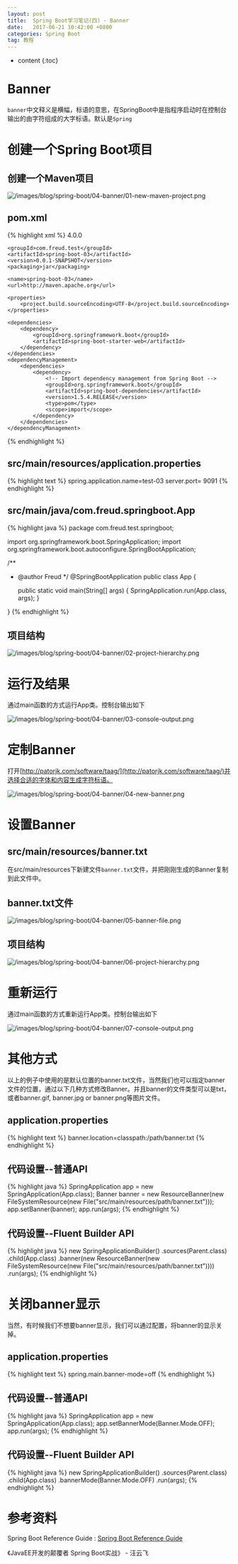 ```yaml
---
layout: post
title:  Spring Boot学习笔记(四) - Banner
date:   2017-06-21 10:42:00 +0800
categories: Spring Boot
tag: 教程
---
```


* content
{:toc}


Banner
==================

`banner`中文释义是横幅，标语的意思，在SpringBoot中是指程序启动时在控制台输出的由字符组成的大字标语。默认是`Spring`

创建一个Spring Boot项目
==================

创建一个Maven项目
------------------

![/images/blog/spring-boot/04-banner/01-new-maven-project.png](/images/blog/spring-boot/04-banner/01-new-maven-project.png)

pom.xml
------------------

{% highlight xml %}
<project xmlns="http://maven.apache.org/POM/4.0.0" xmlns:xsi="http://www.w3.org/2001/XMLSchema-instance"
	xsi:schemaLocation="http://maven.apache.org/POM/4.0.0 http://maven.apache.org/xsd/maven-4.0.0.xsd">
	<modelVersion>4.0.0</modelVersion>

	<groupId>com.freud.test</groupId>
	<artifactId>spring-boot-03</artifactId>
	<version>0.0.1-SNAPSHOT</version>
	<packaging>jar</packaging>

	<name>spring-boot-03</name>
	<url>http://maven.apache.org</url>

	<properties>
		<project.build.sourceEncoding>UTF-8</project.build.sourceEncoding>
	</properties>

	<dependencies>
		<dependency>
			<groupId>org.springframework.boot</groupId>
			<artifactId>spring-boot-starter-web</artifactId>
		</dependency>
	</dependencies>
	<dependencyManagement>
		<dependencies>
			<dependency>
				<!-- Import dependency management from Spring Boot -->
				<groupId>org.springframework.boot</groupId>
				<artifactId>spring-boot-dependencies</artifactId>
				<version>1.5.4.RELEASE</version>
				<type>pom</type>
				<scope>import</scope>
			</dependency>
		</dependencies>
	</dependencyManagement>
</project>
{% endhighlight %}

src/main/resources/application.properties
------------------

{% highlight text %}
spring.application.name=test-03
server.port= 9091
{% endhighlight %}

src/main/java/com.freud.springboot.App
------------------

{% highlight java %}
package com.freud.test.springboot;

import org.springframework.boot.SpringApplication;
import org.springframework.boot.autoconfigure.SpringBootApplication;

/**
 * @author Freud
 */
@SpringBootApplication
public class App {

	public static void main(String[] args) {
		SpringApplication.run(App.class, args);
	}

}
{% endhighlight %}

项目结构
------------------

![/images/blog/spring-boot/04-banner/02-project-hierarchy.png](/images/blog/spring-boot/04-banner/02-project-hierarchy.png)


运行及结果
==================

通过main函数的方式运行App类。控制台输出如下

![/images/blog/spring-boot/04-banner/03-console-output.png](/images/blog/spring-boot/04-banner/03-console-output.png)


定制Banner
==================

打开[http://patorjk.com/software/taag/](http://patorjk.com/software/taag/)并选择合适的字体和内容生成字符标语。

![/images/blog/spring-boot/04-banner/04-new-banner.png](/images/blog/spring-boot/04-banner/04-new-banner.png)


设置Banner
==================

src/main/resources/banner.txt
------------------

在src/main/resources下新建文件`banner.txt`文件，并把刚刚生成的Banner复制到此文件中。

banner.txt文件
------------------

![/images/blog/spring-boot/04-banner/05-banner-file.png](/images/blog/spring-boot/04-banner/05-banner-file.png)

项目结构
------------------

![/images/blog/spring-boot/04-banner/06-project-hierarchy.png](/images/blog/spring-boot/04-banner/06-project-hierarchy.png)


重新运行
==================

通过main函数的方式重新运行App类。控制台输出如下

![/images/blog/spring-boot/04-banner/07-console-output.png](/images/blog/spring-boot/04-banner/07-console-output.png)


其他方式
==================

以上的例子中使用的是默认位置的banner.txt文件，当然我们也可以指定banner文件的位置，通过以下几种方式修改Banner。并且banner的文件类型可以是txt，或者banner.gif,
banner.jpg or banner.png等图片文件。

application.properties
------------------

{% highlight text %}
banner.location=classpath:/path/banner.txt
{% endhighlight %}

代码设置--普通API
------------------

{% highlight java %}
SpringApplication app = new SpringApplication(App.class);
Banner banner = new ResourceBanner(new FileSystemResource(new File("src/main/resources/path/banner.txt")));
app.setBanner(banner);
app.run(args);
{% endhighlight %}

代码设置--Fluent Builder API
------------------

{% highlight java %}
new SpringApplicationBuilder()
	.sources(Parent.class)
	.child(App.class)
	.banner(new ResourceBanner(new FileSystemResource(new File("src/main/resources/path/banner.txt"))))
	.run(args);
{% endhighlight %}


关闭banner显示
==================

当然，有时候我们不想要banner显示，我们可以通过配置，将banner的显示关掉。

application.properties
------------------

{% highlight text %}
spring.main.banner-mode=off
{% endhighlight %}

代码设置--普通API
------------------

{% highlight java %}
SpringApplication app = new SpringApplication(App.class);
		app.setBannerMode(Banner.Mode.OFF);
		app.run(args);
{% endhighlight %}

代码设置--Fluent Builder API
------------------

{% highlight java %}
new SpringApplicationBuilder()
	.sources(Parent.class)
	.child(App.class)
	.bannerMode(Banner.Mode.OFF)
	.run(args);
{% endhighlight %}


参考资料
==================

Spring Boot Reference Guide : [Spring Boot Reference Guide](http://docs.spring.io/spring-boot/docs/current-SNAPSHOT/reference/htmlsingle/)

《JavaEE开发的颠覆者 Spring Boot实战》 - 汪云飞
